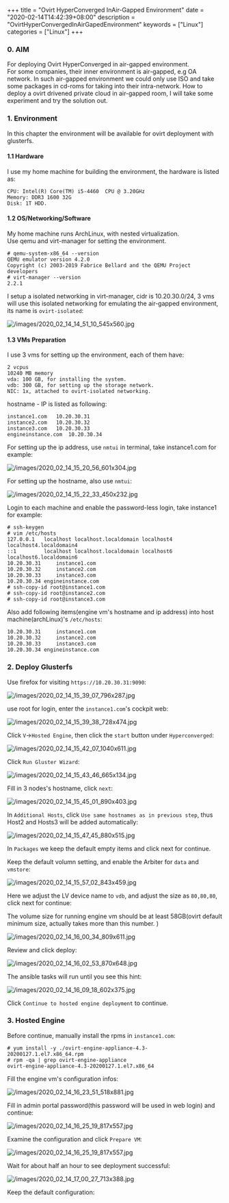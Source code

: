 +++
title = "Ovirt HyperConverged InAir-Gapped Environment"
date = "2020-02-14T14:42:39+08:00"
description = "OvirtHyperConvergedInAirGapedEnvironment"
keywords = ["Linux"]
categories = ["Linux"]
+++
### 0. AIM
For deploying Ovirt HyperConverged in air-gapped environment.    
For some companies, their inner environment is air-gapped, e.g OA network. In
such air-gapped environment we could only use ISO and take some packages in
cd-roms for taking into their intra-network. How to deploy a ovirt drivened
private cloud in air-gapped room, I will take some experiment and try the
solution out.     
### 1. Environment
In this chapter the environment will be available for ovirt deployment with glusterfs.   
#### 1.1 Hardware
I use my home machine for building the environment, the hardware is listed as:    

```
CPU: Intel(R) Core(TM) i5-4460  CPU @ 3.20GHz
Memory: DDR3 1600 32G
Disk: 1T HDD.
```
#### 1.2 OS/Networking/Software
My home machine runs ArchLinux, with nested virtualization.    
Use qemu and virt-manager for setting the environment.    

```
# qemu-system-x86_64 --version                                                                                                           
QEMU emulator version 4.2.0
Copyright (c) 2003-2019 Fabrice Bellard and the QEMU Project developers
# virt-manager --version
2.2.1
```
I setup a isolated networking in virt-manager, cidr is 10.20.30.0/24, 3 vms
will use this isolated networking for emulating the air-gapped environment, its name is `ovirt-isolated`:    

![/images/2020_02_14_14_51_10_545x560.jpg](/images/2020_02_14_14_51_10_545x560.jpg)

#### 1.3 VMs Preparation
I use 3 vms for setting up the environment, each of them have:    

```
2 vcpus
10240 MB memory
vda: 100 GB, for installing the system. 
vdb: 300 GB, for setting up the storage network.   
NIC: 1x, attached to ovirt-isolated networking. 
```
hostname - IP is listed as following:     

```
instance1.com	10.20.30.31
instance2.com	10.20.30.32
instance3.com	10.20.30.33
engineinstance.com	10.20.30.34
```
For setting up the ip address, use `nmtui` in terminal, take instance1.com for example:    

![/images/2020_02_14_15_20_56_601x304.jpg](/images/2020_02_14_15_20_56_601x304.jpg)

For setting up the hostname, also use `nmtui`:    

![/images/2020_02_14_15_22_33_450x232.jpg](/images/2020_02_14_15_22_33_450x232.jpg)

Login to each machine and enable the password-less login, take instance1 for example:      

```
# ssh-keygen
# vim /etc/hosts
127.0.0.1   localhost localhost.localdomain localhost4 localhost4.localdomain4
::1         localhost localhost.localdomain localhost6 localhost6.localdomain6
10.20.30.31     instance1.com
10.20.30.32     instance2.com
10.20.30.33     instance3.com
10.20.30.34	engineinstance.com
# ssh-copy-id root@instance1.com
# ssh-copy-id root@instance2.com
# ssh-copy-id root@instance3.com
```
Also add following items(engine vm's hostname and ip address) into host machine(archLinux)'s `/etc/hosts`:      

```
10.20.30.31     instance1.com
10.20.30.32     instance2.com
10.20.30.33     instance3.com
10.20.30.34	engineinstance.com
```

### 2. Deploy Glusterfs
Use firefox for visiting `https://10.20.30.31:9090`:    

![/images/2020_02_14_15_39_07_796x287.jpg](/images/2020_02_14_15_39_07_796x287.jpg)

use root for login, enter the `instance1.com`'s cockpit web:    

![/images/2020_02_14_15_39_38_728x474.jpg](/images/2020_02_14_15_39_38_728x474.jpg)

Click `V`->`Hosted Engine`, then click the `start` button under `Hyperconverged`:    

![/images/2020_02_14_15_42_07_1040x611.jpg](/images/2020_02_14_15_42_07_1040x611.jpg)

Click `Run Gluster Wizard`:    

![/images/2020_02_14_15_43_46_665x134.jpg](/images/2020_02_14_15_43_46_665x134.jpg)

Fill in 3 nodes's hostname, click `next`:    

![/images/2020_02_14_15_45_01_890x403.jpg](/images/2020_02_14_15_45_01_890x403.jpg)

In `Additional Hosts`, click `Use same hostnames as in previous step`, thus Host2 and Hosts3 will be added automatically:    

![/images/2020_02_14_15_47_45_880x515.jpg](/images/2020_02_14_15_47_45_880x515.jpg)

In `Packages` we keep the default empty items and click next for continue.   

Keep the default volumn setting, and enable the Arbiter for `data` and `vmstore`:     

![/images/2020_02_14_15_57_02_843x459.jpg](/images/2020_02_14_15_57_02_843x459.jpg)

Here we adjust the LV device name to `vdb`, and adjust the size as `80,80,80`, click next for continue:     

The volume size for running engine vm should be at least 58GB(ovirt default minimum size, actually takes more than this number. )    

![/images/2020_02_14_16_00_34_809x611.jpg](/images/2020_02_14_16_00_34_809x611.jpg)

Review and click deploy:     

![/images/2020_02_14_16_02_53_870x648.jpg](/images/2020_02_14_16_02_53_870x648.jpg)

The ansible tasks will run until you see this hint:    

![/images/2020_02_14_16_09_18_602x375.jpg](/images/2020_02_14_16_09_18_602x375.jpg)

Click `Continue to hosted engine deployment` to continue.    

### 3. Hosted Engine
Before continue, manually install the rpms in `instance1.com`:       

```
# yum install -y ./ovirt-engine-appliance-4.3-20200127.1.el7.x86_64.rpm
# rpm -qa | grep ovirt-engine-appliance
ovirt-engine-appliance-4.3-20200127.1.el7.x86_64
```
Fill the engine vm's configuration infos:    

![/images/2020_02_14_16_23_51_518x881.jpg](/images/2020_02_14_16_23_51_518x881.jpg)

Fill in admin portal password(this password will be used in web login) and continue:    

![/images/2020_02_14_16_25_19_817x557.jpg](/images/2020_02_14_16_25_19_817x557.jpg)

Examine the configuration and click `Prepare VM`:    

![/images/2020_02_14_16_25_19_817x557.jpg](/images/2020_02_14_16_25_19_817x557.jpg)

Wait for about half an hour to see deployment successful:    

![/images/2020_02_14_17_00_27_713x388.jpg](/images/2020_02_14_17_00_27_713x388.jpg)   

Keep the default configuration:  


